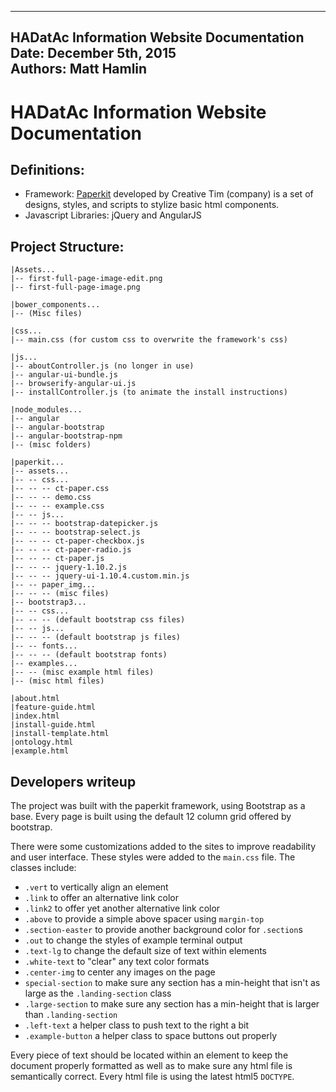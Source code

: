 ----
HADatAc Information Website Documentation  
Date: December 5th, 2015  
Authors: Matt Hamlin  
----

# HADatAc Information Website Documentation

## Definitions:

  * Framework: [Paperkit](http://www.creative-tim.com/product/paper-kit) developed by Creative Tim (company) is a set of designs, styles, and scripts to stylize basic html components. 
  * Javascript Libraries: jQuery and AngularJS

## Project Structure:

```
|Assets...
|-- first-full-page-image-edit.png
|-- first-full-page-image.png

|bower_components...
|-- (Misc files)

|css...
|-- main.css (for custom css to overwrite the framework's css)

|js...
|-- aboutController.js (no longer in use)
|-- angular-ui-bundle.js 
|-- browserify-angular-ui.js
|-- installController.js (to animate the install instructions)

|node_modules...
|-- angular
|-- angular-bootstrap
|-- angular-bootstrap-npm
|-- (misc folders)

|paperkit...
|-- assets...
|-- -- css...
|-- -- -- ct-paper.css
|-- -- -- demo.css
|-- -- -- example.css
|-- -- js...
|-- -- -- bootstrap-datepicker.js
|-- -- -- bootstrap-select.js
|-- -- -- ct-paper-checkbox.js
|-- -- -- ct-paper-radio.js
|-- -- -- ct-paper.js
|-- -- -- jquery-1.10.2.js
|-- -- -- jquery-ui-1.10.4.custom.min.js
|-- -- paper_img...
|-- -- -- (misc files)
|-- bootstrap3...
|-- -- css...
|-- -- -- (default bootstrap css files)
|-- -- js...
|-- -- -- (default bootstrap js files)
|-- -- fonts...
|-- -- -- (default bootstrap fonts)
|-- examples...
|-- -- (misc example html files)
|-- (misc html files)

|about.html
|feature-guide.html
|index.html
|install-guide.html
|install-template.html
|ontology.html
|example.html

```

## Developers writeup

The project was built with the paperkit framework, using Bootstrap as a base. Every page is built using the default 12 column grid offered by bootstrap.

There were some customizations added to the sites to improve readability and user interface. These styles were added to the `main.css` file. The classes include:
  * `.vert` to vertically align an element
  * `.link` to offer an alternative link color
  * `.link2` to offer yet another alternative link color
  * `.above` to provide a simple above spacer using `margin-top`
  * `.section-easter` to provide another background color for `.section`s
  * `.out` to change the styles of example terminal output
  * `.text-lg` to change the default size of text within elements
  * `.white-text` to "clear" any text color formats
  * `.center-img` to center any images on the page
  * `special-section` to make sure any section has a min-height that isn't as large as the `.landing-section` class
  * `.large-section` to make sure any section has a min-height that is larger than `.landing-section`
  * `.left-text` a helper class to push text to the right a bit
  * `.example-button` a helper class to space buttons out properly

Every piece of text should be located within an element to keep the document properly formatted as well as to make sure any html file is semantically correct. Every html file is using the latest html5 `DOCTYPE`.